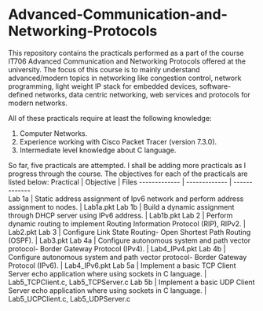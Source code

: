 # Advanced-Communication-and-Networking-Protocols

This repository contains the practicals performed as a part of the course IT706 Advanced Communication and Networking Protocols offered at the university. The focus of this course is to mainly understand advanced/modern topics in networking like congestion control, network programming, light weight IP stack for embedded devices, software-defined networks, data centric networking, web services and protocols for modern networks.

All of these practicals require at least the following knowledge:
1. Computer Networks.
2. Experience working with Cisco Packet Tracer (version 7.3.0).
3. Intermediate level knowledge about C language.

So far, five practicals are attempted. I shall be adding more practicals as I progress through the course. The objectives for each of the practicals are listed below:
Practical     | Objective                                                                                   | Files
------------- | -------------                                                                               | -------------    
Lab 1a        | Static address assignment of Ipv6 network and perform address assignment to nodes.          | Lab1a.pkt
Lab 1b        | Build a dynamic assignment through DHCP server using IPv6 address.                          | Lab1b.pkt
Lab 2         | Perform dynamic routing to implement Routing Information Protocol (RIP), RIPv2.             | Lab2.pkt
Lab 3         | Configure Link State Routing- Open Shortest Path Routing (OSPF).                            | Lab3.pkt
Lab 4a        | Configure autonomous system and path vector protocol- Border Gateway Protocol (IPv4).       | Lab4_IPv4.pkt
Lab 4b        | Configure autonomous system and path vector protocol- Border Gateway Protocol (IPv6).       | Lab4_IPv6.pkt
Lab 5a        | Implement a basic TCP Client Server echo application where using sockets in C language.     | Lab5_TCPClient.c, Lab5_TCPServer.c
Lab 5b        | Implement a basic UDP Client Server echo application where using sockets in C language.     | Lab5_UCPClient.c, Lab5_UDPServer.c

